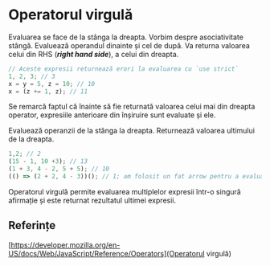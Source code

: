 # Operatorul virgulă

Evaluarea se face de la stânga la dreapta. Vorbim despre asociativitate stângă. Evaluează operandul dinainte și cel de după. Va returna valoarea celui din RHS (***right hand side***), a celui din dreapta.

```javascript
// Aceste expresii returnează erori la evaluarea cu `use strict`
1, 2, 3; // 3
x = y = 5, z = 10; // 10
x = (z += 1, z); // 11
```
Se remarcă faptul că înainte să fie returnată valoarea celui mai din dreapta operator, expresiile anterioare din înșiruire sunt evaluate și ele.

Evaluează operanzii de la stânga la dreapta.
Returnează valoarea ultimului de la dreapta.

```javascript
1,2; // 2
(15 - 1, 10 +3); // 13
(1 + 3, 4 - 2, 5 + 5); // 10
(() => (2 + 2, 4 - 3))(); // 1; am folosit un fat arrow pentru a evalua
```

Operatorul virgulă permite evaluarea multiplelor expresii într-o singură afirmație și este returnat rezultatul ultimei expresii.

## Referințe

[https://developer.mozilla.org/en-US/docs/Web/JavaScript/Reference/Operators](Operatorul virgulă)
